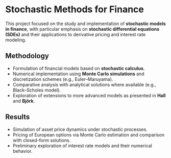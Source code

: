 # Stochastic Methods for Finance

This project focused on the study and implementation of **stochastic models in finance**, with particular emphasis on **stochastic differential equations (SDEs)** and their applications to derivative pricing and interest rate modeling.  


## Methodology
- Formulation of financial models based on **stochastic calculus**.  
- Numerical implementation using **Monte Carlo simulations** and discretization schemes (e.g., Euler–Maruyama).  
- Comparative analysis with analytical solutions where available (e.g., Black–Scholes model).  
- Exploration of extensions to more advanced models as presented in **Hall** and **Björk**.  


## Results
- Simulation of asset price dynamics under stochastic processes.  
- Pricing of European options via Monte Carlo estimation and comparison with closed-form solutions.  
- Preliminary exploration of interest rate models and their numerical behavior.  

